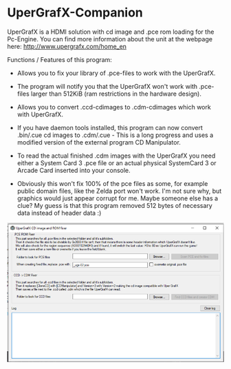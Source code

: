 # UperGrafX-Companion

UperGrafX is a HDMI solution with cd image and .pce rom loading for the Pc-Engine. You can find more information about the unit at the webpage here: http://www.upergrafx.com/home_en



Functions / Features of this program:

* Allows you to fix your library of .pce-files to work with the UperGrafX.

* The program will notify you that the UperGrafX won't work with .pce-files larger than 512KiB (ram restrictions in the hardware design).

* Allows you to convert .ccd-cdimages to .cdm-cdimages which work with UperGrafX.

* If you have daemon tools installed, this program can now convert .bin/.cue cd images to .cdm/.cue - This is a long progress and uses a modified version of the external program CD Manipulator.

* To read the actual finished .cdm images with the UperGrafX you need either a System Card 3 .pce file or an actual physical SystemCard 3 or Arcade Card inserted into your console.

* Obviously this won't fix 100% of the pce files as some, for example public domain files, like the Zelda port won't work. I'm not sure why, but graphics would just appear corrupt for me. Maybe someone else has a clue? My guess is that this program removed 512 bytes of necessary data instead of header data :)

![Image of UperGrafX CDM and Rom Fixer](https://raw.githubusercontent.com/Elrinth/UperGrafX-CDM-and-Rom-Fixer/main/screenshot_of_this_program.png)
